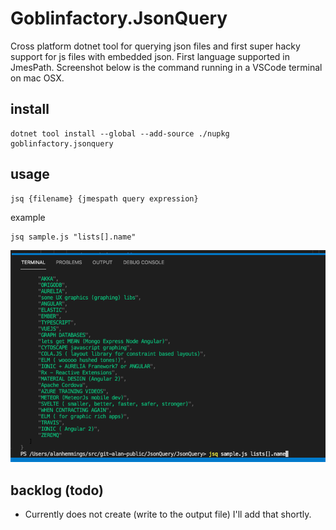 # Goblinfactory.JsonQuery

Cross platform dotnet tool for querying json files and first super hacky support for js files with embedded json. First language supported in JmesPath. Screenshot below is the command running in a VSCode terminal on mac OSX.

## install

```shell
dotnet tool install --global --add-source ./nupkg goblinfactory.jsonquery
```

## usage

```shell
jsq {filename} {jmespath query expression}
```

example

```shell
jsq sample.js "lists[].name"
```

![screenshot.png](screenshot.png)

## backlog (todo)

-   Currently does not create (write to the output file) I'll add that shortly.
